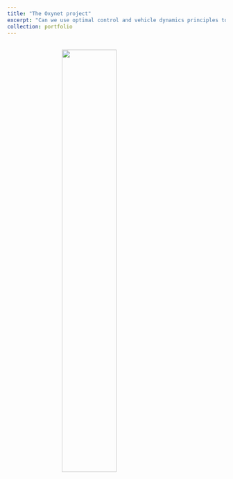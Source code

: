 ```yaml
---
title: "The Oxynet project"
excerpt: "Can we use optimal control and vehicle dynamics principles to position barriers for cycling races? <br/><img src='/images/design_barriers.png' style='display: block; margin-left: auto; margin-right: auto; width: 50%;'>"
collection: portfolio
---
```


 <br/><img src='/images/design_barriers.png' style='display: block; margin-left: auto; margin-right: auto; width: 50%;'>
